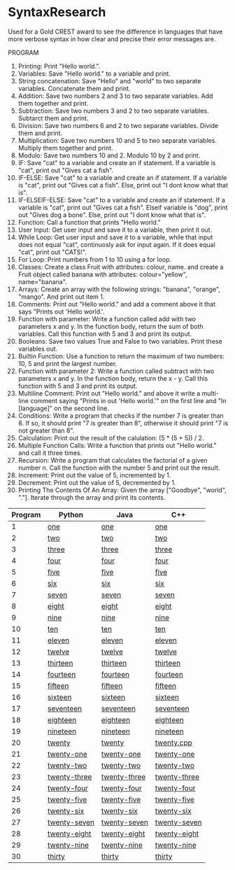 # SyntaxResearch

Used for a Gold CREST award to see the difference in languages that have more verbose syntax in how clear and precise their error messages are.

PROGRAM
1. Printing: Print "Hello world.".
2. Variables: Save "Hello world." to a variable and print.
3. String concatenation: Save "Hello" and "world" to two separate variables. Concatenate them and print.
4. Addition: Save two numbers 2 and 3 to two separate variables. Add them together and print.
5. Subtraction: Save two numbers 3 and 2 to two separate variables. Subtarct them and print.
6. Division: Save two numbers 6 and 2 to two separate variables. Divide them and print.
7. Multiplication: Save two numbers 10 and 5 to two separate variables. Multiply them together and print.
8. Modulo: Save two numbers 10 and 2. Modulo 10 by 2 and print.
9. IF: Save "cat" to a variable and create an if statement. If a variable is "cat", print out "Gives cat a fish".
10. IF-ELSE: Save "cat" to a variable and create an if statement. If a variable is "cat", print out "Gives cat a fish". Else, print out "I dont know what that is".
11. IF-ELSEIF-ELSE: Save "cat" to a variable and create an if statement. If a variable is "cat", print out "Gives cat a fish". Elseif variable is "dog", print out       "Gives dog a bone". Else, print out "I dont know what that is".
12. Function: Call a function that prints "Hello world."
13. User Input: Get user input and save it to a variable, then print it out.
14. While Loop: Get user input and save it to a variable, while that input does not equal "cat", continuosly ask for input again. If it does equal "cat", print out     "CATS!".
15. For Loop: Print numbers from 1 to 10 using a for loop.
16. Classes: Create a class Fruit with attributes: colour, name. and create a Fruit object called banana with attributes: colour="yellow", name="banana". 
17. Arrays: Create an array with the following strings: "banana", "orange", "mango". And print out item 1.
18. Comments: Print out "Hello world." and add a comment above it that says "Prints out 'Hello world.'.
19. Function with parameter: Write a function called add with two parameters x and y. In the function body, return the sum of both variables. Call this function         with 5 and 3 and print its output.
20. Booleans: Save two values True and False to two variables. Print these variables out.
21. Builtin Function: Use a function to return the maximum of two numbers: 10, 5 and print the largest number.
22. Function with parameter 2: Write a function called subtract with two parameters x and y. In the function body, return the x - y. Call this function with 5 and 3 and print its output.
23. Multiline Comment: Print out "Hello world." and above it write a multi-line comment saying "Prints in out 'Hello world.'" on the first line and "In [language]"     on the second line.
24. Conditions: Write a program that checks if the number 7 is greater than 8. If so, it should print "7 is greater than 8", otherwise it should print "7 is not         greater than 8". 
25. Calculation: Print out the result of the calulation: (5 * (5 + 5)) / 2.
26. Multiple Function Calls: Write a function that prints out "Hello world." and call it three times.
27. Recursion: Write a program that calculates the factorial of a given number n. Call the function with the number 5 and print out the result.
28. Increment: Print out the value of 5, incremented by 1.
29. Decrement: Print out the value of 5, decremented by 1.
30. Printing The Contents Of An Array: Given the array ["Goodbye", "world", "."]. Iterate through the array and print its contents.

| Program | Python | Java | C++ |
| ------- | ------ | ---- | --- |
| 1 | [one](python/one.py) | [one](java/one.java) | [one](cpp/one.cpp) |
| 2 | [two](python/two.py) | [two](java/two.java) | [two](cpp/two.cpp) |
| 3 | [three](python/three.py) | [three](java/three.java) | [three](cpp/three.cpp) |
| 4 | [four](python/four.py) | [four](java/four.java) | [four](cpp/four.cpp) |
| 5 | [five](python/five.py) | [five](java/five.java) | [five](cpp/five.cpp) |
| 6 | [six](python/six.py) | [six](java/six.java) | [six](cpp/six.cpp) |
| 7 | [seven](python/seven.py) | [seven](java/seven.java) | [seven](cpp/seven.cpp) | 
| 8 | [eight](python/eight.py) | [eight](java/eight.java) | [eight](cpp/eight.cpp) | 
| 9 | [nine](python/nine.py) | [nine](java/nine.java) | [nine](cpp/nine.cpp) |
| 10 | [ten](python/ten.py) | [ten](java/ten.java) | [ten](cpp/ten.cpp) |
| 11 | [eleven](python/eleven.py) | [eleven](java/eleven.java) | [eleven](cpp/eleven.cpp) |
| 12 | [twelve](python/twelve.py) | [twelve](java/twelve.java) | [twelve](cpp/twelve.cpp) |
| 13 | [thirteen](python/thirteen.py) | [thirteen](java/thirteen.java) | [thirteen](cpp/thirteen.cpp) |
| 14 | [fourteen](python/fourteen.py) | [fourteen](java/fourteen.java) | [fourteen](cpp/fourteen.cpp) |
| 15 | [fifteen](python/fifteen.py) | [fifteen](java/fifteen.java) | [fifteen](cpp/fifteen.cpp) |
| 16 | [sixteen](python/sixteen.py) | [sixteen](java/sixteen.java) | [sixteen](cpp/sixteen.cpp) |
| 17 | [seventeen](python/seventeen.py) | [seventeen](java/seventeen.java) | [seventeen](cpp/seventeen.cpp) |
| 18 | [eighteen](python/eighteen.py) | [eighteen](java/eighteen.java) | [eighteen](cpp/eighteen.cpp) |
| 19 | [nineteen](python/nineteen.py) | [nineteen](java/nineteen.java) | [nineteen](cpp/nineteen.cpp) |
| 20 | [twenty](python/twenty.py) | [twenty](java/twenty.java) | [twenty.cpp](cpp/twenty.cpp) |
| 21 | [twenty-one](python/twenty-one.py) | [twenty-one](java/twenty-one.java) | [twenty-one](cpp/twenty-one.cpp) |
| 22 | [twenty-two](python/twenty-two.py) | [twenty-two](java/twenty-two.java) | [twenty-two](cpp/twenty-two.cpp) |
| 23 | [twenty-three](python/twenty-three.py) | [twenty-three](java/twenty-three.java) | [twenty-three](cpp/twenty-three.cpp) |
| 24 | [twenty-four](python/twenty-four.py) | [twenty-four](java/twenty-four.java) | [twenty-four](cpp/twenty-four.cpp )|
| 25 | [twenty-five](python/twenty-five.py) | [twenty-five](java/twenty-five.java) | [twenty-five](cpp/twenty-five.cpp) |
| 26 | [twenty-six](python/twenty-six.py) | [twenty-six](java/twenty-six.java) | [twenty-six](cpp/twenty-six.cpp) |
| 27 | [twenty-seven](python/twenty-seven.py) | [twenty-seven](java/twenty-seven.java) | [twenty-seven](cpp/twenty-seven.cpp) |
| 28 | [twenty-eight](python/twenty-eight.py) | [twenty-eight](java/twenty-eight.java) | [twenty-eight](cpp/twenty-eight.cpp) |
| 29 | [twenty-nine](python/twenty-nine.py) | [twenty-nine](java/twenty-nine.java) | [twenty-nine](cpp/twenty-nine.cpp) |
| 30 | [thirty](python/thirty.py) | [thirty](java/thirty.java) | [thirty](cpp/thirty.cpp) |


